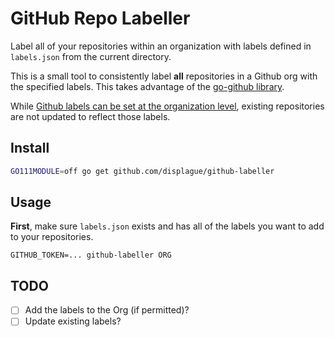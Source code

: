 # GitHub Repo Labeller

Label all of your repositories within an organization with labels defined in
`labels.json` from the current directory.

This is a small tool to consistently label **all** repositories in a Github org
with the specified labels.  This takes advantage of the [go-github
library](https://github.com/google/go-github).

While [Github labels can be set at the organization
level](https://docs.github.com/en/github/setting-up-and-managing-organizations-and-teams/managing-default-labels-for-repositories-in-your-organization),
existing repositories are not updated to reflect those labels.

## Install

```sh
GO111MODULE=off go get github.com/displague/github-labeller
```

## Usage

**First**, make sure `labels.json` exists and has all of the labels you want to
add to your repositories.

```console
GITHUB_TOKEN=... github-labeller ORG
```

## TODO

* [ ] Add the labels to the Org (if permitted)?
* [ ] Update existing labels?
